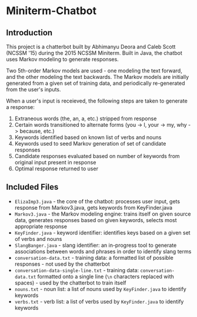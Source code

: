 # Miniterm-Chatbot

## Introduction

This project is a chatterbot built by Abhimanyu Deora and Caleb Scott (NCSSM '15)
during the 2015 NCSSM Miniterm. Built in Java, the chatbot uses Markov modeling
to generate responses. 

Two 5th-order Markov models are used - one modeling the text forward, and the other 
modeling the text backwards. The Markov models are initially generated from a given
set of training data, and periodically re-generated from the user's inputs.

When a user's input is receieved, the following steps are taken to generate a response:

1. Extraneous words (the, an, a, etc.) stripped from response
2. Certain words transitioned to alternate forms (you -> I, your -> my, why -> because, etc.)
3. Keywords identified based on known list of verbs and nouns
4. Keywords used to seed Markov generation of set of candidate responses
5. Candidate responses evaluated based on number of keywords from original input present in response
6. Optimal response returned to user

## Included Files

* `ElizaImp3.java` - the core of the chatbot: processes user input, gets response from  Markov3.java, gets keywords from KeyFinder.java
* `Markov3.java` - the Markov modeling engine: trains itself on given source data, generates responses based on given keywords, selects most appropriate response
* `KeyFinder.java` - keyword identifier: identifies keys based on a given set of verbs and nouns
* `SlangBanger.java` - slang identifier: an in-progress tool to generate associations between words and phrases in order to identify slang terms
* `conversation-data.txt` - training data: a formatted list of possible responses - not used by the chatterbot
* `conversation-data-single-line.txt` - training data: `conversation-data.txt` formatted onto a single line (`\n` characters replaced with spaces) - used by the chatterbot to train itself
* `nouns.txt` - noun list: a list of nouns used by `KeyFinder.java` to identify keywords
* `verbs.txt` - verb list: a list of verbs used by `KeyFinder.java` to identify keywords 
